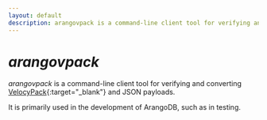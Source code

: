```yaml
---
layout: default
description: arangovpack is a command-line client tool for verifying and converting VelocyPack and JSON
---
```

# _arangovpack_

_arangovpack_ is a command-line client tool for verifying and converting
[VelocyPack](http://github.com/arangodb/velocypack){:target="_blank"} and JSON
payloads.

It is primarily used in the development of ArangoDB, such as in testing.
